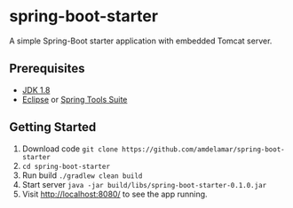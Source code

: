 # spring-boot-starter

A simple Spring-Boot starter application with embedded Tomcat server.

## Prerequisites

* [JDK 1.8](https://www.java.com/en/download/faq/develop.xml)
* [Eclipse](https://eclipse.org/downloads/) or [Spring Tools Suite](https://spring.io/tools)

## Getting Started

1. Download code `git clone https://github.com/amdelamar/spring-boot-starter`
1. `cd spring-boot-starter`
1. Run build `./gradlew clean build`
1. Start server `java -jar build/libs/spring-boot-starter-0.1.0.jar`
1. Visit [http://localhost:8080/](http://localhost:8080/) to see the app running.
